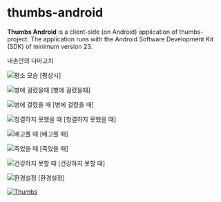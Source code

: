 # thumbs-android
**Thumbs Android** is a client-side (on Android) application of thumbs-project. The application runs with the Android Software Development Kit (SDK) of minimum version 23.


내손안의 다마고치

![평소 모습](http://ww2.sinaimg.cn/small/006tNc79gy1g3xj20wlk9j30k00zkaaq.jpg)
[평상시]

![병에 걸렸을때](http://ww3.sinaimg.cn/small/006tNc79gy1g3xj3gfqjwj30k00zkq3n.jpg)
[병에 걸렸을때]

![병에 걸렸을 때](http://ww4.sinaimg.cn/small/006tNc79gy1g3xj3zedu3j30k00zk0tf.jpg)
[병에 걸렸을 때]

![청결하지 못했을 때](http://ww2.sinaimg.cn/small/006tNc79gy1g3xj4f9icgj30k00zk74z.jpg)
[청결하지 못했을 때]

![배고플 때](http://ww3.sinaimg.cn/small/006tNc79gy1g3xj4za0yfj30k00zkmy4.jpg)
[배고플 때]

![죽었을 때](http://ww4.sinaimg.cn/small/006tNc79gy1g3xj5dg6s0j30k00zkq3p.jpg)
[죽었을 때]

![건강하지 못할 때](http://ww4.sinaimg.cn/small/006tNc79gy1g3xj6l4nf1j30k00zkmy2.jpg)
[건강하지 못할 때]

![환경설정](http://ww2.sinaimg.cn/small/006tNc79gy1g3xj61q1z4j30k00zkmxx.jpg)
[환경설정]

[![Thumbs](http://ww1.sinaimg.cn/mw1024/006tNc79gy1g3xixk1s89j30k00zkaaq.jpg)](https://youtu.be/cArFIOuhWH8 "Thumbs")


